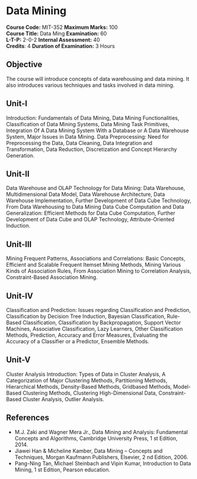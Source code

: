 # Data Mining
__Course Code:__ MIT-352 __Maximum Marks:__ 100 <br>
__Course Title:__ Data Ming __Examination:__ 60 <br>
__L-T-P:__ 2-0-2 __Internal Assessment:__ 40 <br>
__Credits__: 4 __Duration of Examination:__ 3 Hours <br>


## Objective
The course will introduce concepts of data warehousing and data mining. It also introduces
various techniques and tasks involved in data mining.

##  Unit-I
Introduction: Fundamentals of Data Mining, Data Mining Functionalities, Classification of Data
Mining Systems, Data Mining Task Primitives, Integration Of A Data Mining System With a
Database or A Data Warehouse System, Major Issues in Data Mining. Data Preprocessing: Need
for Preprocessing the Data, Data Cleaning, Data Integration and Transformation, Data
Reduction, Discretization and Concept Hierarchy Generation. 

##  Unit-II
Data Warehouse and OLAP Technology for Data Mining: Data Warehouse, Multidimensional
Data Model, Data Warehouse Architecture, Data Warehouse Implementation, Further
Development of Data Cube Technology, From Data Warehousing to Data Mining Data Cube
Computation and Data Generalization: Efficient Methods for Data Cube Computation, Further
Development of Data Cube and OLAP Technology, Attribute-Oriented Induction.

##  Unit-III
Mining Frequent Patterns, Associations and Correlations: Basic Concepts, Efficient and Scalable
Frequent Itemset Mining Methods, Mining Various Kinds of Association Rules, From
Association Mining to Correlation Analysis, Constraint-Based Association Mining.

##  Unit-IV
Classification and Prediction: Issues regarding Classification and Prediction, Classification by
Decision Tree Induction, Bayesian Classification, Rule-Based Classification, Classification by
Backpropagation, Support Vector Machines, Associative Classification, Lazy Learners, Other
Classification Methods, Prediction, Accuracy and Error Measures, Evaluating the Accuracy of a
Classifier or a Predictor, Ensemble Methods.

##  Unit-V
Cluster Analysis Introduction: Types of Data in Cluster Analysis, A Categorization of Major
Clustering Methods, Partitioning Methods, Hierarchical Methods, Density-Based Methods,
Gridbased Methods, Model-Based Clustering Methods, Clustering High-Dimensional Data,
Constraint-Based Cluster Analysis, Outlier Analysis.

## References
- M.J. Zaki and Wagner Mera Jr., Data Mining and Analysis: Fundamental Concepts and
Algorithms, Cambridge University Press, 1 st Edition, 2014.
- Jiawei Han & Micheline Kamber, Data Mining – Concepts and Techniques, Morgan
Kaufmann Publishers, Elsevier, 2 nd Edition, 2006.
- Pang-Ning Tan, Michael Steinbach and Vipin Kumar, Introduction to Data Mining,
1 st Edition, Pearson education.
